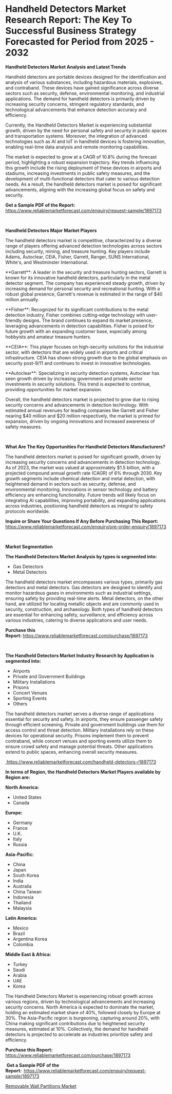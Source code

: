 <p><h1>Handheld Detectors Market Research Report: The Key To Successful Business Strategy Forecasted for Period from 2025 - 2032</h1></p><p><strong>Handheld Detectors Market Analysis and Latest Trends</strong></p>
<p><p>Handheld detectors are portable devices designed for the identification and analysis of various substances, including hazardous materials, explosives, and contraband. These devices have gained significance across diverse sectors such as security, defense, environmental monitoring, and industrial applications. The demand for handheld detectors is primarily driven by increasing security concerns, stringent regulatory standards, and technological advancements that enhance detection accuracy and efficiency.</p><p>Currently, the Handheld Detectors Market is experiencing substantial growth, driven by the need for personal safety and security in public spaces and transportation systems. Moreover, the integration of advanced technologies such as AI and IoT in handheld devices is fostering innovation, enabling real-time data analysis and remote monitoring capabilities.</p><p>The market is expected to grow at a CAGR of 10.8% during the forecast period, highlighting a robust expansion trajectory. Key trends influencing this growth include the rising deployment of these devices in airports and stadiums, increasing investments in public safety measures, and the development of multi-functional detectors that cater to various detection needs. As a result, the handheld detectors market is poised for significant advancements, aligning with the increasing global focus on safety and security.</p></p>
<p><strong>Get a Sample PDF of the Report:&nbsp;</strong> <a href="https://www.reliablemarketforecast.com/enquiry/request-sample/1897173?utm_campaign=2529&utm_medium=2&utm_source=Github&utm_content=ia&utm_term=22022025&utm_id=handheld-detectors">https://www.reliablemarketforecast.com/enquiry/request-sample/1897173</a></p>
<p>&nbsp;</p>
<p><strong>Handheld Detectors Major Market Players</strong></p>
<p><p>The handheld detectors market is competitive, characterized by a diverse range of players offering advanced detection technologies across sectors including security, mining, and treasure hunting. Key players include Adams, Autoclear, CEIA, Fisher, Garrett, Ranger, SUNS International, White's, and Westminster International.</p><p>**Garrett**: A leader in the security and treasure hunting sectors, Garrett is known for its innovative handheld detectors, particularly in the metal detector segment. The company has experienced steady growth, driven by increasing demand for personal security and recreational hunting. With a robust global presence, Garrett's revenue is estimated in the range of $40 million annually.</p><p>**Fisher**: Recognized for its significant contributions to the metal detection industry, Fisher combines cutting-edge technology with user-friendly designs. The brand continues to expand its market presence, leveraging advancements in detection capabilities. Fisher is poised for future growth with an expanding customer base, especially among hobbyists and amateur treasure hunters.</p><p>**CEIA**: This player focuses on high-security solutions for the industrial sector, with detectors that are widely used in airports and critical infrastructure. CEIA has shown strong growth due to the global emphasis on security post-9/11 and continues to invest in innovative technologies.</p><p>**Autoclear**: Specializing in security detection systems, Autoclear has seen growth driven by increasing government and private sector investments in security solutions. This trend is expected to continue, providing opportunities for market expansion.</p><p>Overall, the handheld detectors market is projected to grow due to rising security concerns and advancements in detection technology. With estimated annual revenues for leading companies like Garrett and Fisher nearing $40 million and $20 million respectively, the market is primed for expansion, driven by ongoing innovations and increased awareness of safety measures.</p></p>
<p>&nbsp;</p>
<p><strong>What Are The Key Opportunities For Handheld Detectors Manufacturers?</strong></p>
<p><p>The handheld detectors market is poised for significant growth, driven by increasing security concerns and advancements in detection technology. As of 2023, the market was valued at approximately $1.5 billion, with a projected compound annual growth rate (CAGR) of 6% through 2030. Key growth segments include chemical detection and metal detection, with heightened demand in sectors such as security, defense, and environmental monitoring. Innovations in sensor technology and battery efficiency are enhancing functionality. Future trends will likely focus on integrating AI capabilities, improving portability, and expanding applications across industries, positioning handheld detectors as integral to safety protocols worldwide.</p></p>
<p><strong>Inquire or Share Your Questions If Any Before Purchasing This Report:</strong> <a href="https://www.reliablemarketforecast.com/enquiry/pre-order-enquiry/1897173?utm_campaign=2529&utm_medium=2&utm_source=Github&utm_content=ia&utm_term=22022025&utm_id=handheld-detectors">https://www.reliablemarketforecast.com/enquiry/pre-order-enquiry/1897173</a></p>
<p>&nbsp;</p>
<p><strong>Market Segmentation</strong></p>
<p><strong>The Handheld Detectors Market Analysis by types is segmented into:</strong></p>
<p><ul><li>Gas Detectors</li><li>Metal Detectors</li></ul></p>
<p><p>The handheld detectors market encompasses various types, primarily gas detectors and metal detectors. Gas detectors are designed to identify and monitor hazardous gases in environments such as industrial settings, ensuring safety by providing real-time alerts. Metal detectors, on the other hand, are utilized for locating metallic objects and are commonly used in security, construction, and archaeology. Both types of handheld detectors are essential for enhancing safety, surveillance, and efficiency across various industries, catering to diverse applications and user needs.</p></p>
<p><strong>Purchase this Report:&nbsp;</strong><a href="https://www.reliablemarketforecast.com/purchase/1897173?utm_campaign=2529&utm_medium=2&utm_source=Github&utm_content=ia&utm_term=22022025&utm_id=handheld-detectors">https://www.reliablemarketforecast.com/purchase/1897173</a></p>
<p>&nbsp;</p>
<p><strong>The Handheld Detectors Market Industry Research by Application is segmented into:</strong></p>
<p><ul><li>Airports</li><li>Private and Government Buildings</li><li>Military Installations</li><li>Prisons</li><li>Concert Venues</li><li>Sporting Events</li><li>Others</li></ul></p>
<p><p>The handheld detectors market serves a diverse range of applications essential for security and safety. In airports, they ensure passenger safety through efficient screening. Private and government buildings use them for access control and threat detection. Military installations rely on these devices for operational security. Prisons implement them to prevent contraband, while concert venues and sporting events utilize them to ensure crowd safety and manage potential threats. Other applications extend to public spaces, enhancing overall security measures.</p></p>
<p><a href="https://www.reliablemarketforecast.com/handheld-detectors-r1897173?utm_campaign=2529&utm_medium=2&utm_source=Github&utm_content=ia&utm_term=22022025&utm_id=handheld-detectors">&nbsp;https://www.reliablemarketforecast.com/handheld-detectors-r1897173</a></p>
<p><strong>In terms of Region, the Handheld Detectors Market Players available by Region are:</strong></p>
<p>
    <p> <strong> North America: </strong>
        <ul>
            <li>United States</li>
            <li>Canada</li>
        </ul>
        </p> 
    <p> <strong> Europe: </strong>
        <ul>
            <li>Germany</li>
            <li>France</li>
            <li>U.K.</li>
            <li>Italy</li>
            <li>Russia</li>
        </ul>
        </p> 
    <p> <strong> Asia-Pacific: </strong>
        <ul>
            <li>China</li>
            <li>Japan</li>
            <li>South Korea</li>
            <li>India</li>
            <li>Australia</li>
            <li>China Taiwan</li>
            <li>Indonesia</li>
            <li>Thailand</li>
            <li>Malaysia</li>
        </ul>
        </p> 
    <p> <strong> Latin America: </strong>
        <ul>
            <li>Mexico</li>
            <li>Brazil</li>
            <li>Argentina Korea</li>
            <li>Colombia</li>
        </ul>
        </p> 
    <p> <strong> Middle East & Africa: </strong>
        <ul>
            <li>Turkey</li>
            <li>Saudi</li>
            <li>Arabia</li>
            <li>UAE</li>
            <li>Korea</li>
        </ul>
    </p>
    </p>
<p><p>The Handheld Detectors Market is experiencing robust growth across various regions, driven by technological advancements and increasing security concerns. North America is expected to dominate the market, holding an estimated market share of 40%, followed closely by Europe at 30%. The Asia-Pacific region is burgeoning, capturing around 20%, with China making significant contributions due to heightened security measures, estimated at 10%. Collectively, the demand for handheld detectors is projected to accelerate as industries prioritize safety and efficiency.</p></p>
<p><strong>Purchase this Report: </strong><a href="https://www.reliablemarketforecast.com/purchase/1897173?utm_campaign=2529&utm_medium=2&utm_source=Github&utm_content=ia&utm_term=22022025&utm_id=handheld-detectors">https://www.reliablemarketforecast.com/purchase/1897173</a></p>
<p>&nbsp;<strong>Get a Sample PDF of the Report:&nbsp;&nbsp;</strong><a href="https://www.reliablemarketforecast.com/enquiry/request-sample/1897173?utm_campaign=2529&utm_medium=2&utm_source=Github&utm_content=ia&utm_term=22022025&utm_id=handheld-detectors">https://www.reliablemarketforecast.com/enquiry/request-sample/1897173</a></p>
<p><strong></strong></p>
<p><p><a href="https://github.com/akaalahk/Market-Research-Report-List-1/blob/main/removable-wall-partitions-market.md?utm_campaign=2529&utm_medium=2&utm_source=Github&utm_content=ia&utm_term=22022025&utm_id=handheld-detectors">Removable Wall Partitions Market</a></p></p>